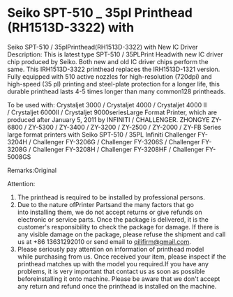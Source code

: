 # Seiko SPT-510 _ 35pl Printhead (RH1513D-3322) with

Seiko SPT-510 / 35plPrinthead(RH1513D-3322) with New IC Driver
Description:
This is latest type SPT-510 / 35PLPrint Headwith new IC driver chip produced by Seiko. Both new and old IC driver chips perform the same.
This IRH1513D-3322 printhead replaces the IRH1513D-1321 version.
Fully equipped with 510 active nozzles for high-resolution (720dpi) and high-speed (35 pl) printing and steel-plate protection for a longer life, this durable printhead lasts 4-5 times longer than many common128 printheads.

To be used with:
Crystaljet 3000 / Crystaljet 4000 / Crystaljet 4000 II / Crystaljet 6000II / Crystaljet 9000seriesLarge Format Printer, which are produced after January 5, 2011 by INFINITI / CHALLENGER.
ZHONGYE ZY-6800 / ZY-5300 / ZY-3400 / ZY-3200 / ZY-2500 / ZY-2000 / ZY-FB Series large format printers with Seiko SPT-510 / 35PL
Infiniti Challenger FY-3204H / Challenger FY-3206G / Challenger FY-3206S / Challenger FY-3208G / Challenger FY-3208H / Challenger FY-3208HF / Challenger FY-5008GS

Remarks:Original

Attention:
1. The printhead is required to be installed by professional persons.
2. Due to the nature ofPrinter Partsand the many factors that go into installing them, we do not accept returns or give refunds on electronic or service parts. Once the package is delivered, it is the customer's responsibility to check the package for damage. If there is any visible damage on the package, please refuse the shipment and call us at +86 13631292010 or send email to qilifirm@gmail.com.
3. Please seriously pay attention on information of printhead model while purchasing from us. Once received your item, please inspect if the printhead matches up with the model you required.If you have any problems, it is very important that contact us as soon as possible beforeinstalling it onto machine. Please be aware that we don't accept any return and refund once the printhead is installed on the machine.
